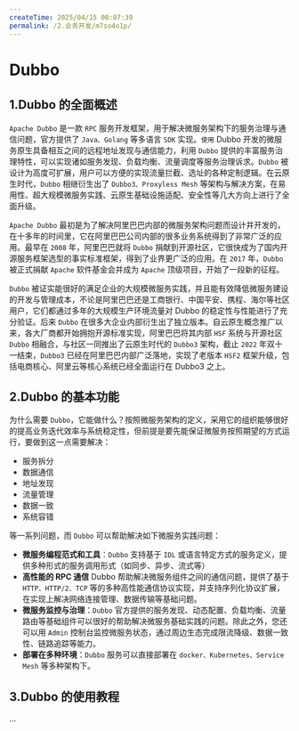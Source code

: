 ```yaml
---
createTime: 2025/04/15 00:07:39
permalink: /2.业务开发/m7so4o1p/
---
```


# Dubbo

## 1.Dubbo 的全面概述

`Apache Dubbo` 是一款 `RPC` 服务开发框架，用于解决微服务架构下的服务治理与通信问题，官方提供了 `Java、Golang` 等多语言 `SDK` 实现。`使用` Dubbo 开发的微服务原生具备相互之间的远程地址发现与通信能力，利用 `Dubbo` 提供的丰富服务治理特性，可以实现诸如服务发现、负载均衡、流量调度等服务治理诉求。`Dubbo` 被设计为高度可扩展，用户可以方便的实现流量拦截、选址的各种定制逻辑。在云原生时代，`Dubbo` 相继衍生出了 `Dubbo3、Proxyless Mesh` 等架构与解决方案，在易用性、超大规模微服务实践、云原生基础设施适配、安全性等几大方向上进行了全面升级。

`Apache Dubbo` 最初是为了解决阿里巴巴内部的微服务架构问题而设计并开发的，在十多年的时间里，它在阿里巴巴公司内部的很多业务系统得到了非常广泛的应用。最早在 `2008` 年，阿里巴巴就将 `Dubbo` 捐献到开源社区，它很快成为了国内开源服务框架选型的事实标准框架，得到了业界更广泛的应用。在 `2017` 年，`Dubbo` 被正式捐献 `Apache` 软件基金会并成为 `Apache` 顶级项目，开始了一段新的征程。

`Dubbo` 被证实能很好的满足企业的大规模微服务实践，并且能有效降低微服务建设的开发与管理成本，不论是阿里巴巴还是工商银行、中国平安、携程、海尔等社区用户，它们都通过多年的大规模生产环境流量对 Dubbo 的稳定性与性能进行了充分验证。后来 `Dubbo` 在很多大企业内部衍生出了独立版本。自云原生概念推广以来，各大厂商都开始拥抱开源标准实现，阿里巴巴将其内部 `HSF` 系统与开源社区 `Dubbo` 相融合，与社区一同推出了云原生时代的 `Dubbo3` 架构，截止 `2022` 年双十一结束，`Dubbo3` 已经在阿里巴巴内部广泛落地，实现了老版本 `HSF2` 框架升级，包括电商核心、阿里云等核心系统已经全面运行在 Dubbo3 之上。

## 2.Dubbo 的基本功能

为什么需要 `Dubbo`，它能做什么？按照微服务架构的定义，采用它的组织能够很好的提高业务迭代效率与系统稳定性，但前提是要先能保证微服务按照期望的方式运行，要做到这一点需要解决：

-   服务拆分
-   数据通信
-   地址发现
-   流量管理
-   数据一致
-   系统容错

等一系列问题，而 `Dubbo` 可以帮助解决如下微服务实践问题：

-   **微服务编程范式和工具**：`Dubbo` 支持基于 `IDL` 或语言特定方式的服务定义，提供多种形式的服务调用形式（如同步、异步、流式等）
-   **高性能的 RPC 通信**
    Dubbo 帮助解决微服务组件之间的通信问题，提供了基于 `HTTP、HTTP/2、TCP` 等的多种高性能通信协议实现，并支持序列化协议扩展，在实现上解决网络连接管理、数据传输等基础问题。
-   **微服务监控与治理**：`Dubbo` 官方提供的服务发现、动态配置、负载均衡、流量路由等基础组件可以很好的帮助解决微服务基础实践的问题。除此之外，您还可以用 `Admin` 控制台监控微服务状态，通过周边生态完成限流降级、数据一致性、链路追踪等能力。
-   **部署在多种环境**：`Dubbo` 服务可以直接部署在 `docker、Kubernetes、Service Mesh` 等多种架构下。

## 3.Dubbo 的使用教程

...

